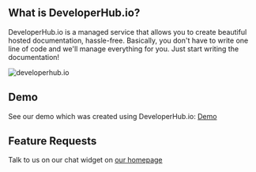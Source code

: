 ## What is DeveloperHub.io?
DeveloperHub.io is a managed service that allows you to create beautiful hosted documentation, hassle-free. Basically, you don't have to write one line of code and we'll manage everything for you. Just start writing the documentation!

![developerhub.io](https://developerhub.io/images/feature1.jpg)

## Demo
See our demo which was created using DeveloperHub.io: [Demo](https://docs.developerhub.io)

## Feature Requests
Talk to us on our chat widget on [our homepage](https://developerhub.io)
